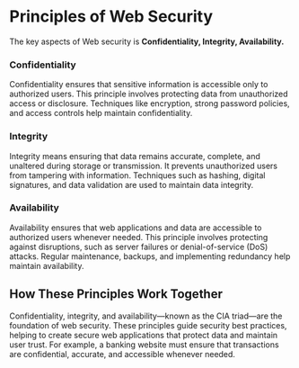 # Principles of Web Security

The key aspects of Web security is **Confidentiality, Integrity,
Availability.**

### Confidentiality
Confidentiality ensures that sensitive information is accessible only to authorized users. This principle involves protecting data from unauthorized access or disclosure. Techniques like encryption, strong password policies, and access controls help maintain confidentiality.

### Integrity
Integrity means ensuring that data remains accurate, complete, and unaltered during storage or transmission. It prevents unauthorized users from tampering with information. Techniques such as hashing, digital signatures, and data validation are used to maintain data integrity.

### Availability

Availability ensures that web applications and data are accessible to authorized users whenever needed. This principle involves protecting against disruptions, such as server failures or denial-of-service (DoS) attacks. Regular maintenance, backups, and implementing redundancy help maintain availability.

## How These Principles Work Together
Confidentiality, integrity, and availability—known as the CIA triad—are the foundation of web security. These principles guide security best practices, helping to create secure web applications that protect data and maintain user trust. For example, a banking website must ensure that transactions are confidential, accurate, and accessible whenever needed.








<!--stackedit_data:
eyJoaXN0b3J5IjpbLTQxMDc5NDkyMCwtMjM0NzU5ODgzLC0xNT
Q5MDg5ODY3LC0yMDA3MzUyMTkzXX0=
-->